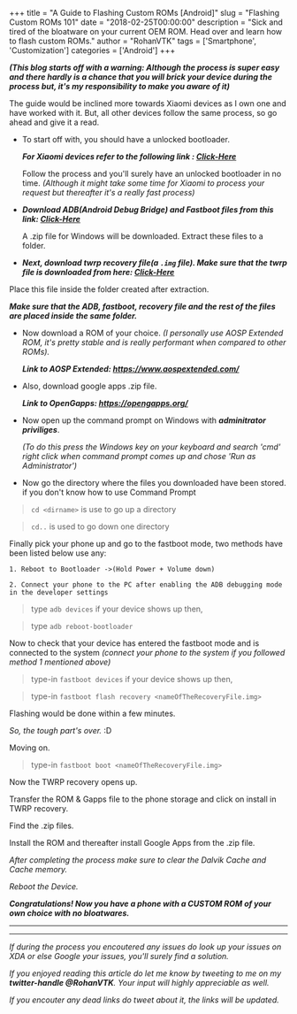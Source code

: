 +++
title = "A Guide to Flashing Custom ROMs [Android]"
slug = "Flashing Custom ROMs 101"
date = "2018-02-25T00:00:00"
description = "Sick and tired of the bloatware on your current OEM ROM. Head over and learn how to flash custom ROMs."
author = "RohanVTK"
tags = ['Smartphone', 'Customization']
categories = ['Android']
+++

**_(This blog starts off with a warning: Although the process is super easy and there hardly is a chance that you will brick your device during the process but, it's my responsibility to make you aware of it)_**

The guide would be inclined more towards Xiaomi devices as I own one and have worked with it. But, all other devices follow the same process, so go ahead and give it a read.

* To start off with, you should have a unlocked bootloader.

    **_For Xiaomi devices refer to the following link : [Click-Here](https://en.miui.com/unlock/)_**

    Follow the process and you'll surely have an unlocked bootloader in no time.
*(Although it might take some time for Xiaomi to process your request but thereafter it's a really fast process)*

* **_Download ADB(Android Debug Bridge) and Fastboot files from this link: [Click-Here](http://rootjunkysdl.com/files/?dir=Adb%20Fastboot%20Files)_**

    A .zip file for Windows will be downloaded. Extract these files to a folder.

* **_Next, download twrp recovery file(a `.img` file). Make sure that the twrp file is downloaded from here: [Click-Here](https://twrp.me/Devices/)_**

Place this file inside the folder created after extraction.

**_Make sure that the ADB, fastboot, recovery file and the rest of the files are placed inside the same folder._**

* Now download a ROM of your choice. *(I personally use AOSP Extended ROM, it's pretty stable and is really performant when compared to other ROMs).*

    **_Link to AOSP Extended: https://www.aospextended.com/_**

* Also, download google apps .zip file.

    **_Link to OpenGapps: https://opengapps.org/_**

* Now open up the command prompt on Windows with **_adminitrator priviliges_**.

    _(To do this press the Windows key on your keyboard and search 'cmd' right click when command prompt comes up and chose 'Run as Administrator')_

* Now go the directory where the files you downloaded have been stored.
    if you don't know how to use Command Prompt

> `cd <dirname>` is use to go up a directory

> `cd..` is used to go down one directory


Finally pick your phone up and go to the fastboot mode, two methods have been listed below use any:

    1. Reboot to Bootloader ->(Hold Power + Volume down)

    2. Connect your phone to the PC after enabling the ADB debugging mode in the developer settings

> type `adb devices` if your device shows up then,

> type `adb reboot-bootloader`

Now to check that your device has entered the fastboot mode and is connected to the system _(connect your phone to the system if you followed method 1 mentioned above)_

> type-in `fastboot devices` if your device shows up then,

> type-in `fastboot flash recovery <nameOfTheRecoveryFile.img>`

Flashing would be done within a few minutes.

*So, the tough part's over.* :D

Moving on.

> type-in `fastboot boot <nameOfTheRecoveryFile.img>`

Now the TWRP recovery opens up.

Transfer the ROM & Gapps file to the phone storage and click on install in TWRP recovery.

Find the .zip files.

Install the ROM and thereafter install Google Apps from the .zip file.

_After completing the process make sure to clear the Dalvik Cache and Cache memory._

_Reboot the Device._

**_Congratulations! Now you have a phone with a CUSTOM ROM of your own choice with no bloatwares._**

______
______

*If during the process you encoutered any issues do look up your issues on XDA or else Google your issues, you'll surely find a solution.*

*If you enjoyed reading this article do let me know by tweeting to me on my __twitter-handle @RohanVTK__. Your input will highly appreciable as well.*

*If you encouter any dead links do tweet about it, the links will be updated.*
